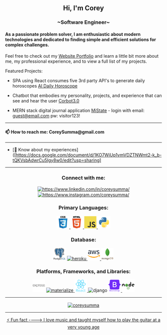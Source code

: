 <h2 align="center">Hi, I'm Corey</h1>
<h3 align="center">~Software Engineer~</h3>
<h4>As a passionate problem solver, I am enthusiastic about modern technologies and dedicated to finding simple and efficient solutions for complex challenges.</h4>

Feel free to check out my [Website Portfolio](https://coreysumma.github.io/portfolioweb/) and learn a little bit more about me, my professional experience, and to view a full list of my projects.
<br />

Featured Projects:

- SPA using React consumes five 3rd party API's to generate daily horoscopes [AI Daily Horoscope](https://github.com/CoreySumma/astrology/tree/test)
  
- Chatbot that embodies my personality, projects, and experience that can see and hear the user [Corbot3.0](https://github.com/CoreySumma/corBot/tree/videorecorder)
                                                                                                    
- MERN stack digital journal application [MiState](https://github.com/CoreySumma/mern-mistate) - login with email: guest@email.com pw: visitor123!

<hr>

<h4> 📫 How to reach me: CoreySumma@gmail.com </h4>
  
<hr>

- [📄 Know about my experiences]([https://docs.google.com/document/d/1KO7WiUp1vmVDZTNWmt2-k_b-tQKVsbAdwrCu5Igy8w0/edit?usp=sharing]
  
<hr>

<h3 align="center">Connect with me:</h3>
<p align="center">
<a href="https://linkedin.com/in/https://www.linkedin.com/in/coreysumma/" target="blank"><img align="center" src="https://raw.githubusercontent.com/rahuldkjain/github-profile-readme-generator/master/src/images/icons/Social/linked-in-alt.svg" alt="https://www.linkedin.com/in/coreysumma/" height="30" width="40" /></a>
<a href="https://instagram.com/https://www.instagram.com/coreysumma/" target="blank"><img align="center" src="https://raw.githubusercontent.com/rahuldkjain/github-profile-readme-generator/master/src/images/icons/Social/instagram.svg" alt="https://www.instagram.com/coreysumma/" height="30" width="40" /></a>
</p>
  
<h3 align="center">Primary Languages:</h3>
  
<p align="center"> <a href="https://aws.amazon.com" target="_blank" rel="noreferrer"> 
   <img src="https://raw.githubusercontent.com/devicons/devicon/master/icons/css3/css3-original-wordmark.svg" alt="css3" width="40" height="40"/> </a> <a href="https://www.djangoproject.com/" target="_blank" rel="noreferrer"> 
    <a href="https://www.python.org" target="_blank" rel="noreferrer">
   <img src="https://raw.githubusercontent.com/devicons/devicon/master/icons/html5/html5-original-wordmark.svg" alt="html5" width="40" height="40"/> </a> <a href="https://developer.mozilla.org/en-US/docs/Web/JavaScript" target="_blank" rel="noreferrer"> 
    <img src="https://raw.githubusercontent.com/devicons/devicon/master/icons/javascript/javascript-original.svg" alt="javascript" width="40" height="40"/>
    <img src="https://raw.githubusercontent.com/devicons/devicon/master/icons/python/python-original.svg" alt="python" width="40" height="40"/> </a> 
  </p>
  
 <h3 align="center">Database:</h3>
  
  <p align="center">
   <img src="https://raw.githubusercontent.com/devicons/devicon/master/icons/postgresql/postgresql-original-wordmark.svg" alt="postgresql" width="40" height="40"/> </a>
 <a href="https://heroku.com" target="_blank" rel="noreferrer"> 
  <img src="https://www.vectorlogo.zone/logos/heroku/heroku-icon.svg" alt="heroku" width="40" height="40"/> </a> <a href="https://www.w3.org/html/" target="_blank" rel="noreferrer"> 
 <a href="https://www.mongodb.com/" target="_blank" rel="noreferrer">
  <img src="https://raw.githubusercontent.com/devicons/devicon/master/icons/amazonwebservices/amazonwebservices-original-wordmark.svg" alt="aws" width="40" height="40"/> </a> 
<img src="https://raw.githubusercontent.com/devicons/devicon/master/icons/mongodb/mongodb-original-wordmark.svg" alt="mongodb" width="40" height="40"/> </a> 
  </p>
  
<h3 align="center">Platforms, Frameworks, and Libraries:</h3>
  
 <p align="center">
    <img src="https://raw.githubusercontent.com/devicons/devicon/master/icons/express/express-original-wordmark.svg" alt="express" width="40" height="40"/> </a>
   </a> <a href="https://materializecss.com/" target="_blank" rel="noreferrer"> 
  <img src="https://raw.githubusercontent.com/prplx/svg-logos/5585531d45d294869c4eaab4d7cf2e9c167710a9/svg/materialize.svg" alt="materialize" width="40" height="40"/> </a>
  <a href="https://reactjs.org/" target="_blank" rel="noreferrer"> <img src="https://raw.githubusercontent.com/devicons/devicon/master/icons/react/react-original-wordmark.svg" alt="react" width="40" height="40"/> </a>
     <img src="https://cdn.worldvectorlogo.com/logos/django.svg" alt="django" width="40" height="40"/> </a> <a href="https://expressjs.com" target="_blank" rel="noreferrer">
   <img src="https://raw.githubusercontent.com/devicons/devicon/master/icons/bootstrap/bootstrap-plain-wordmark.svg" alt="bootstrap" width="40" height="40"/> </a> <a href="https://www.w3schools.com/css/" target="_blank" rel="noreferrer"> 
 <a href="https://nodejs.org" target="_blank" rel="noreferrer"> 
  <img src="https://raw.githubusercontent.com/devicons/devicon/master/icons/nodejs/nodejs-original-wordmark.svg" alt="nodejs" width="40" height="40"/> </a> <a href="https://www.postgresql.org" target="_blank" rel="noreferrer"> 
 </p>
  <hr>
 <p align="center"><img align="center" src="https://github-readme-stats.vercel.app/api/top-langs?username=coreysumma&show_icons=true&locale=en&layout=compact" alt="coreysumma" /></p>
  <hr>
 <p align="center">⚡ Fun fact ----> I love music and taught myself how to play the guitar at a very young age</p>
